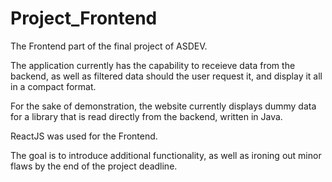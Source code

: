 # Project_Frontend

The Frontend part of the final project of ASDEV.

The application currently has the capability to receieve data from the backend,
as well as filtered data should the user request it, and display it all in
a compact format.

For the sake of demonstration, the website currently displays dummy data for a
library that is read directly from the backend, written in Java.

ReactJS was used for the Frontend.

The goal is to introduce additional functionality, as well as ironing out minor flaws
by the end of the project deadline.

